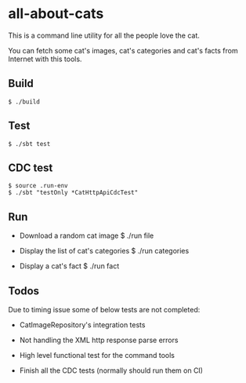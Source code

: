 all-about-cats
===

This is a command line utility for all the people love the cat.

You can fetch some cat's images, cat's categories and cat's facts from Internet with this tools.

## Build
    $ ./build

## Test
    $ ./sbt test

## CDC test
    $ source .run-env
    $ ./sbt "testOnly *CatHttpApiCdcTest"

## Run

- Download a random cat image
    $ ./run file

- Display the list of cat's categories
    $ ./run categories

- Display a cat's fact
   $ ./run fact


## Todos

Due to timing issue some of below tests are not completed:

- CatImageRepository's integration tests

- Not handling the XML http response parse errors

- High level functional test for the command tools

- Finish all the CDC tests (normally should run them on CI)


